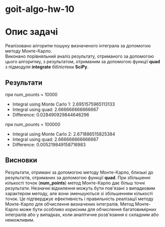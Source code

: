 # goit-algo-hw-10
 
# Опис задачі
Реалізовано алгоритм пошуку визначеного інтеграла за допомогою методу Монте-Карло.\
Виконано порівняльний аналіз результату, отриманого за допомогою цього алгоритму, з результатом, отриманим за допомогою функції **quad** з підмодуля **integrate** бібліотеки **SciPy**.

## Результати
при num_pounts = 10000
 - Integral using Monte Carlo 1: 2.6951575965113133
 - Integral using quad: 2.666666666666667
 - Difference: 0.028490929844646296

при num_pounts = 100000
 - Integral using Monte Carlo 2: 2.671886515825384
 - Integral using quad: 2.666666666666667
 - Difference: 0.005219849158716983

## Висновки
Результати, отримані за допомогою методу Монте-Карло, близькі до результатів, отриманих за допомогою функції **quad**. При збільшенні кількості точок (**num_points**) метод Монте-Карло дає більш точні результати. Незначні відхилення можуть бути пов'язані з випадковим характером методу, але вони зменшуються зі збільшенням кількості точок. Це підтверджує ефективність і правильність реалізації методу Монте-Карло для обчислення визначених інтегралів. Метод Монте-Карло може бути особливо корисним для обчислення багатовимірних інтегралів або у випадках, коли аналітичне розв'язання є складним або неможливим.